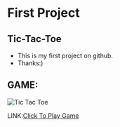 # First Project
## Tic-Tac-Toe
- This is my first project on github.
- Thanks:)
## GAME:
![Tic Tac Toe](https://github.com/sanjoshsatsangi/Tic-Tac-Toe/assets/154961435/bf6c8ec5-f045-4b23-8a61-cfdbe2c4ab3a)

LINK:[Click To Play Game](https://sanjoshgametictactoe.netlify.app/)
